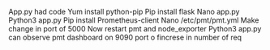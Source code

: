 App.py had code
Yum install python-pip
Pip install flask
Nano app.py
Python3  app.py
Pip install Prometheus-client
Nano /etc/pmt/pmt.yml
Make change in port of 5000
Now restart pmt and node_exporter
Python3 app.py 
can observe pmt dashboard on 9090 port o fincrese in number of req
